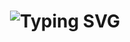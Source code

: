 <h1 align="center">
  <img src="https://readme-typing-svg.demolab.com?font=Montserrat&size=30&duration=3000&pause=1000&color=FF3042&center=true&vCenter=true&width=1000&lines=Hi+there!+%F0%9F%91%8B;I'm+Manish+Bayad;Frontend+Developer;Crafting+responsive+and+modern+websites" alt="Typing SVG" />
</h1>
